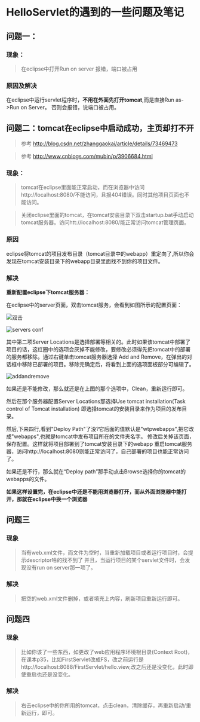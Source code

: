 # HelloServlet的遇到的一些问题及笔记

## 问题一：

### 现象：
>在eclipse中打开Run on server 报错，端口被占用

### 原因及解决

在eclipse中运行servlet程序时，**不用在外面先打开tomcat**,而是直接Run as->Run on Server。
否则会报错，说端口被占用。

## 问题二：tomcat在eclipse中启动成功，主页却打不开

> 参考 <http://blog.csdn.net/zhanggaokai/article/details/73469473>

>参考 <http://www.cnblogs.com/mubin/p/3906684.html>

### 现象：
> tomcat在eclipse里面能正常启动，而在浏览器中访问http://localhost\:8080/不能访问，且报404错误。同时其他项目页面也不能访问。

>关闭eclipse里面的tomcat，在tomcat安装目录下双击startup.bat手动启动tomcat服务器。访问htt://localhost\:8080/能正常访问tomcat管理页面。

### 原因

eclipse将tomcat的项目发布目录（tomcat目录中的webapp）重定向了,所以你会发现在tomcat安装目录下的webapp目录里面找不到你的项目文件。

### 解决

**重新配置eclipse下tomcat服务器：**

在eclipse中的server页面，双击tomcat服务，会看到如图所示的配置页面：

![双击](https://github.com/guangpingheng01/note201801/raw/master/picture/servers.jpg)

![servers conf](https://github.com/guangpingheng01/note201801/raw/master/picture/servers-conf.gif)

其中第二项Server Locations是选择部署等相关的。此时如果该tomcat中部署了项目的话，这红圈中的选项会灰掉不能修改，要修改必须得先把tomcat中的部署的服务都移除。通过右键单击tomcat服务器选择 Add and Remove，在弹出的对话框中移除已部署的项目。移除完确定后，将看到上面的选项面板部分可编辑了。

![addandremove](https://github.com/guangpingheng01/note201801/raw/master/picture/addandremove.gif)

如果还是不能修改，那么就还是在上图的那个选项中，Clean，重新运行即可。


然后在那个服务器配置Server Locations那选择Use tomcat installation(Task control of Tomcat installation) 即选择tomcat的安装目录来作为项目的发布目录。

然后,下来四行,看到"Deploy Path"了没?它后面的值默认是"wtpwebapps",把它改成"webapps",也就是tomcat中发布项目所在的文件夹名字。
修改后关掉该页面，保存配置。这样就将项目部署到了tomcat安装目录下的webapp
重启tomcat服务器，访问http://localhost:8080则能正常访问了，自己部署的项目也能正常访问了。

如果还是不行，那么就在“Deploy path”那手动点击Browse选择你的tomcat的webapps的文件。

**如果这样设置完，在eclipse中还是不能用浏览器打开，而从外面浏览器中能打开，那就在eclipse中换一个浏览器**

## 问题三

### 现象

>当有web.xml文件，而文件为空时，当重新加载项目或者运行项目时，会提示descriptor啥的找不到了
并且，当运行项目的某个servlet文件时，会发现没有run on server那一项了。

### 解决

> 把空的web.xml文件删掉，或者填充上内容，刷新项目重新运行即可。


## 问题四

### 现象

> 比如你该了一些东西，如更改了web应用程序环境根目录(Context Root)，在课本p35，比如FirstServlet改成FS，改之前运行是
> http\://localhost\:8088/FirstServlet/hello.view,改之后还是没变化，此时即使重启也还是没变化。

### 解决

> 右击eclipse中的你所用的tomcat，点击clean，清除缓存，再重新启动/重新运行，即可。
